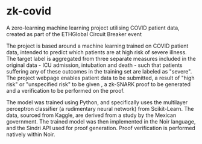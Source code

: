 # zk-covid
A zero-learning machine learning project utilising COVID patient data, created as part of the ETHGlobal Circuit Breaker event

The project is based around a machine learning trained on COVID patient data, intended to predict which patients are at high risk of severe illness. The target label is aggregated from three separate measures included in the original data - ICU admission, intubation and death - such that patients suffering any of these outcomes in the training set are labeled as "severe". The project webpage enables patient data to be submitted, a result of "high risk" or "unspecified risk" to be given , a zk-SNARK proof to be generated and a verification to be performed on the proof.

The model was trained using Python, and specifically uses the multilayer perceptron classifier (a rudimentary neural network) from Scikit-Learn. The data, sourced from Kaggle, are derived from a study by the Mexican government. The trained model was then implemented in the Noir language, and the Sindri API used for proof generation. Proof verification is performed natively within Noir.